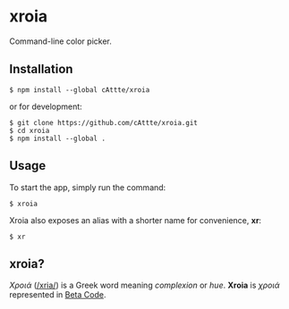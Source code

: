 # xroia

Command-line color picker.

## Installation

```
$ npm install --global cAttte/xroia
```

or for development:

```
$ git clone https://github.com/cAttte/xroia.git
$ cd xroia
$ npm install --global .
```

## Usage

To start the app, simply run the command:

```
$ xroia
```

Xroia also exposes an alias with a shorter name for convenience, **xr**:

```
$ xr
```

## xroia?

_Χροιά_ ([/xria/][greek ipa]) is a Greek word meaning _complexion_ or _hue_.
**Xroia** is _χροιά_ represented in [Beta Code][beta code].

<!-- references -->

[greek ipa]: https://en.wikipedia.org/wiki/Help:IPA/Greek
[beta code]: https://en.wikipedia.org/wiki/Beta_Code
